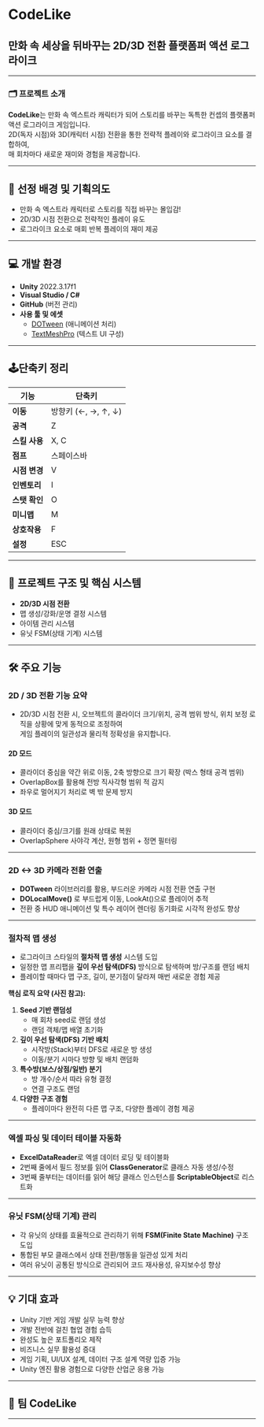 # CodeLike  
## 만화 속 세상을 뒤바꾸는 2D/3D 전환 플랫폼퍼 액션 로그라이크

---

### 🗂️ 프로젝트 소개

**CodeLike**는 만화 속 엑스트라 캐릭터가 되어 스토리를 바꾸는 독특한 컨셉의 플랫폼퍼 액션 로그라이크 게임입니다.  
2D(독자 시점)와 3D(캐릭터 시점) 전환을 통한 전략적 플레이와 로그라이크 요소를 결합하여,  
매 회차마다 새로운 재미와 경험을 제공합니다.

---

## 🎯 선정 배경 및 기획의도

- 만화 속 엑스트라 캐릭터로 스토리를 직접 바꾸는 몰입감!
- 2D/3D 시점 전환으로 전략적인 플레이 유도
- 로그라이크 요소로 매회 반복 플레이의 재미 제공

---

## 💻 개발 환경

- **Unity** 2022.3.17f1
- **Visual Studio / C#**
- **GitHub** (버전 관리)
- **사용 툴 및 에셋**
  - [DOTween](http://dotween.demigiant.com/) (애니메이션 처리)
  - [TextMeshPro](https://docs.unity3d.com/Packages/com.unity.textmeshpro@4.0/manual/index.html) (텍스트 UI 구성)

---

## 🕹️단축키 정리

| 기능         | 단축키                 |
|------------|---------------------|
| **이동**     | 방향키 (←, →, ↑, ↓)   |
| **공격**     | Z                   |
| **스킬 사용** | X, C                |
| **점프**     | 스페이스바           |
| **시점 변경** | V                  |
| **인벤토리** | I                   |
| **스탯 확인** | O                   |
| **미니맵**   | M                   |
| **상호작용** | F                   |
| **설정**     | ESC                 |

---

## 📁 프로젝트 구조 및 핵심 시스템

- **2D/3D 시점 전환**
- 맵 생성/강화/운명 결정 시스템
- 아이템 관리 시스템
- 유닛 FSM(상태 기계) 시스템

---

## 🛠️ 주요 기능

### 2D / 3D 전환 기능 요약

- 2D/3D 시점 전환 시, 오브젝트의 콜라이더 크기/위치, 공격 범위 방식, 위치 보정 로직을 상황에 맞게 동적으로 조정하여  
  게임 플레이의 일관성과 물리적 정확성을 유지합니다.

#### 2D 모드
- 콜라이더 중심을 약간 위로 이동, 2축 방향으로 크기 확장 (박스 형태 공격 범위)
- OverlapBox를 활용해 전방 직사각형 범위 적 감지
- 좌우로 멀어지기 처리로 벽 밖 문제 방지

#### 3D 모드
- 콜라이더 중심/크기를 원래 상태로 복원
- OverlapSphere 사야각 계산, 원형 범위 + 정면 필터링
  
---

### 2D <-> 3D 카메라 전환 연출

- **DOTween** 라이브러리를 활용, 부드러운 카메라 시점 전환 연출 구현
- **DOLocalMove()** 로 부드럽게 이동, LookAt()으로 플레이어 추적
- 전환 중 HUD 애니메이션 및 특수 레이어 렌더링 동기화로 시각적 완성도 향상

---

### 절차적 맵 생성

- 로그라이크 스타일의 **절차적 맵 생성** 시스템 도입  
- 일정한 맵 프리팹을 **깊이 우선 탐색(DFS)** 방식으로 탐색하며 방/구조를 랜덤 배치  
- 플레이할 때마다 맵 구조, 길이, 분기점이 달라져 매번 새로운 경험 제공

**핵심 로직 요약 (사진 참고):**
1. **Seed 기반 랜덤성**
    - 매 회차 seed로 랜덤 생성
    - 랜덤 객체/맵 배열 초기화
2. **깊이 우선 탐색(DFS) 기반 배치**
    - 시작방(Stack)부터 DFS로 새로운 방 생성
    - 이동/분기 시마다 방향 및 배치 랜덤화
3. **특수방(보스/상점/일반) 분기**
    - 방 개수/순서 따라 유형 결정
    - 연결 구조도 랜덤
4. **다양한 구조 경험**
    - 플레이마다 완전히 다른 맵 구조, 다양한 플레이 경험 제공

---

### 엑셀 파싱 및 데이터 테이블 자동화

- **ExcelDataReader**로 엑셀 데이터 로딩 및 테이블화
- 2번째 줄에서 필드 정보를 읽어 **ClassGenerator**로 클래스 자동 생성/수정
- 3번째 줄부터는 데이터를 읽어 해당 클래스 인스턴스를 **ScriptableObject**로 리스트화

---

### 유닛 FSM(상태 기계) 관리

- 각 유닛의 상태를 효율적으로 관리하기 위해 **FSM(Finite State Machine)** 구조 도입
- 통합된 부모 클래스에서 상태 전환/행동을 일관성 있게 처리
- 여러 유닛이 공통된 방식으로 관리되어 코드 재사용성, 유지보수성 향상

---

## 💡 기대 효과

- Unity 기반 게임 개발 실무 능력 향상
- 개발 전반에 걸친 협업 경험 습득
- 완성도 높은 포트폴리오 제작
- 비즈니스 실무 활용성 증대
- 게임 기획, UI/UX 설계, 데이터 구조 설계 역량 입증 가능
- Unity 엔진 활용 경험으로 다양한 산업군 응용 가능

---

## 🙌 팀 CodeLike

---


